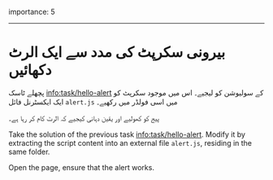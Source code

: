 importance: 5

---

# بیرونی سکرپٹ کی مدد سے ایک الرٹ دکھائیں

پچھلے ٹاسک <info:task/hello-alert> کے سولیوشن کو لیجیے۔ اس میں موجود سکرپٹ کو ایک ایکسٹرنل فائل `alert.js` میں اسی فولڈر میں رکھیے۔

پیج کو کھولیے اور یقین دہانی کیجیے کہ الرٹ کام کر رہا ہے۔

Take the solution of the previous task <info:task/hello-alert>. Modify it by extracting the script content into an external file `alert.js`, residing in the same folder.

Open the page, ensure that the alert works.
